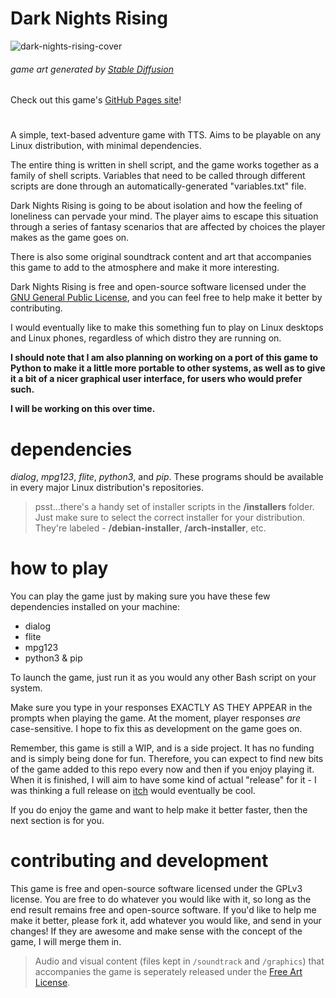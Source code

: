 # Dark Nights Rising

![dark-nights-rising-cover](https://github.com/rav3ndust/DarkNightsRising/assets/35274771/ba01135b-6490-497b-88d3-d03b8abe7384)
###### game art generated by [Stable Diffusion](https://stablediffusionweb.com)

Check out this game's [GitHub Pages site](https://rav3ndust.github.io/DarkNightsRising)!

#  
A simple, text-based adventure game with TTS. Aims to be playable on any Linux distribution, with minimal dependencies.

The entire thing is written in shell script, and the game works together as a family of shell scripts. 
Variables that need to be called through different scripts are done through an automatically-generated "variables.txt" file. 

Dark Nights Rising is going to be about isolation and how the feeling of loneliness can pervade your mind. The player aims to escape this situation through a series of fantasy scenarios that are affected by choices the player makes as the game goes on. 

There is also some original soundtrack content and art that accompanies this game to add to the atmosphere and make it more interesting. 

Dark Nights Rising is free and open-source software licensed under the [GNU General Public License](https://www.gnu.org/licenses/gpl-3.0.en.html), and you can feel free to help make it better by contributing. 

I would eventually like to make this something fun to play on Linux desktops and Linux phones, regardless of which distro they are running on.

**I should note that I am also planning on working on a port of this game to Python to make it a little more portable to other systems, as well as to give it a bit of a nicer graphical user interface, for users who would prefer such.**

**I will be working on this over time.**

# dependencies

*dialog*, *mpg123*, *flite*, *python3*, and *pip*. These programs should be available in every major Linux distribution's repositories. 

> psst...there's a handy set of installer scripts in the **/installers** folder. Just make sure to select the correct installer for your distribution. They're labeled - **/debian-installer**, **/arch-installer**, etc.

# how to play

You can play the game just by making sure you have these few dependencies installed on your machine: 

- dialog
- flite
- mpg123
- python3 & pip 

To launch the game, just run it as you would any other Bash script on your system. 

Make sure you type in your responses EXACTLY AS THEY APPEAR in the prompts when playing the game. At the moment, player responses *are* case-sensitive. I hope to fix this as development on the game goes on. 

Remember, this game is still a WIP, and is a side project. It has no funding and is simply being done for fun. Therefore, you can expect to find new bits of the game added to this repo every now and then if you enjoy playing it. When it is finished, I will aim to have some kind of actual "release" for it - I was thinking a full release on [itch](https://itch.io) would eventually be cool. 

If you do enjoy the game and want to help make it better faster, then the next section is for you. 

# contributing and development

This game is free and open-source software licensed under the GPLv3 license. You are free to do whatever you would like with it, so long as the end result remains free and open-source software. If you'd like to help me make it better, please fork it, add whatever you would like, and send in your changes! If they are awesome and make sense with the concept of the game, I will merge them in. 

> Audio and visual content (files kept in `/soundtrack` and `/graphics`) that accompanies the game is seperately released under the [Free Art License](https://artlibre.org/licence/lal/en/). 
